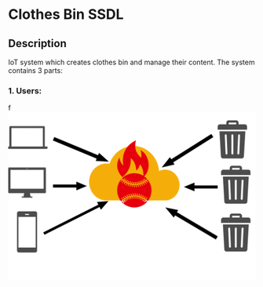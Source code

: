 # Clothes Bin SSDL
## Description
IoT system which creates clothes bin and manage their content.
The system contains 3 parts:
### 1. Users: 
   f
![alt text](https://github.com/Lupo00/ClothesBinSSDL/blob/master/README/system.png?raw=true)
